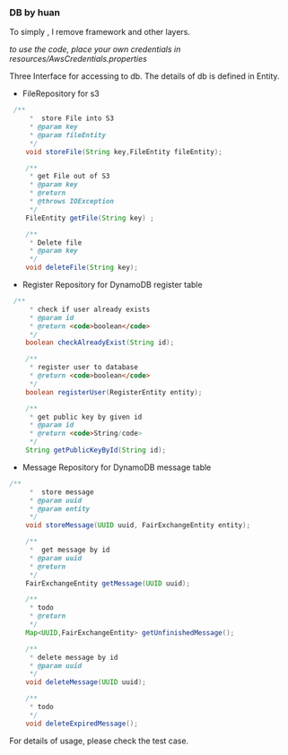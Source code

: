 ### DB by huan
To simply , I remove framework and other layers. 

*to use the code, place your own credentials in resources/AwsCredentials.properties*

Three Interface for accessing to db. The details of db is defined in Entity.
- FileRepository for s3
```java
 /**
     *  store File into S3
     * @param key
     * @param fileEntity
     */
    void storeFile(String key,FileEntity fileEntity);

    /**
     * get File out of S3
     * @param key
     * @return
     * @throws IOException
     */
    FileEntity getFile(String key) ;

    /**
     * Delete file
     * @param key
     */
    void deleteFile(String key);
```
- Register Repository for DynamoDB register table
```java
 /**
     * check if user already exists
     * @param id
     * @return <code>boolean</code>
     */
    boolean checkAlreadyExist(String id);

    /**
     * register user to database
     * @return <code>boolean</code>
     */
    boolean registerUser(RegisterEntity entity);

    /**
     * get public key by given id
     * @param id
     * @return <code>String/code>
     */
    String getPublicKeyById(String id);
```
- Message Repository for DynamoDB message table
```java
/**
     *  store message
     * @param uuid
     * @param entity
     */
    void storeMessage(UUID uuid, FairExchangeEntity entity);

    /**
     *  get message by id
     * @param uuid
     * @return
     */
    FairExchangeEntity getMessage(UUID uuid);

    /**
     * todo
     * @return
     */
    Map<UUID,FairExchangeEntity> getUnfinishedMessage();

    /**
     * delete message by id
     * @param uuid
     */
    void deleteMessage(UUID uuid);

    /**
     * todo 
     */
    void deleteExpiredMessage();
```

For details of usage, please check the test case.